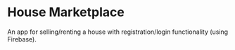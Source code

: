 # House Marketplace

An app for selling/renting a house with registration/login functionality (using Firebase).
